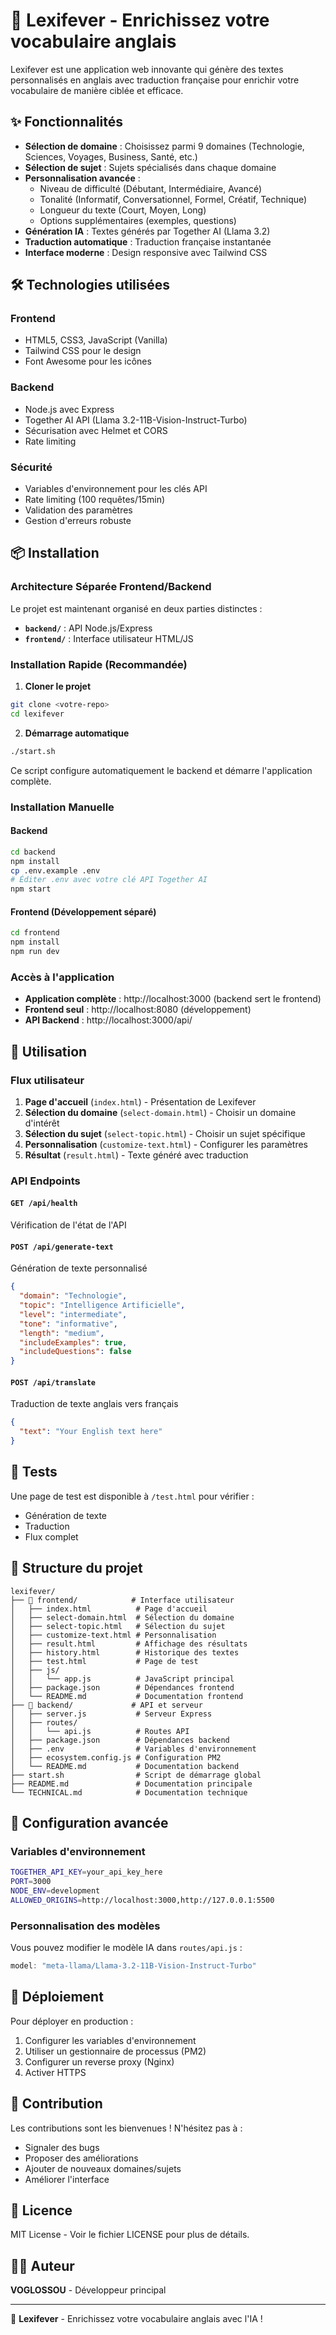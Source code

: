 # 🚀 Lexifever - Enrichissez votre vocabulaire anglais

Lexifever est une application web innovante qui génère des textes personnalisés en anglais avec traduction française pour enrichir votre vocabulaire de manière ciblée et efficace.

## ✨ Fonctionnalités

- **Sélection de domaine** : Choisissez parmi 9 domaines (Technologie, Sciences, Voyages, Business, Santé, etc.)
- **Sélection de sujet** : Sujets spécialisés dans chaque domaine
- **Personnalisation avancée** :
  - Niveau de difficulté (Débutant, Intermédiaire, Avancé)
  - Tonalité (Informatif, Conversationnel, Formel, Créatif, Technique)
  - Longueur du texte (Court, Moyen, Long)
  - Options supplémentaires (exemples, questions)
- **Génération IA** : Textes générés par Together AI (Llama 3.2)
- **Traduction automatique** : Traduction française instantanée
- **Interface moderne** : Design responsive avec Tailwind CSS

## 🛠️ Technologies utilisées

### Frontend
- HTML5, CSS3, JavaScript (Vanilla)
- Tailwind CSS pour le design
- Font Awesome pour les icônes

### Backend
- Node.js avec Express
- Together AI API (Llama 3.2-11B-Vision-Instruct-Turbo)
- Sécurisation avec Helmet et CORS
- Rate limiting

### Sécurité
- Variables d'environnement pour les clés API
- Rate limiting (100 requêtes/15min)
- Validation des paramètres
- Gestion d'erreurs robuste

## 📦 Installation

### Architecture Séparée Frontend/Backend

Le projet est maintenant organisé en deux parties distinctes :
- **`backend/`** : API Node.js/Express
- **`frontend/`** : Interface utilisateur HTML/JS

### Installation Rapide (Recommandée)

1. **Cloner le projet**
```bash
git clone <votre-repo>
cd lexifever
```

2. **Démarrage automatique**
```bash
./start.sh
```
Ce script configure automatiquement le backend et démarre l'application complète.

### Installation Manuelle

#### Backend
```bash
cd backend
npm install
cp .env.example .env
# Éditer .env avec votre clé API Together AI
npm start
```

#### Frontend (Développement séparé)
```bash
cd frontend
npm install
npm run dev
```

### Accès à l'application
- **Application complète** : http://localhost:3000 (backend sert le frontend)
- **Frontend seul** : http://localhost:8080 (développement)
- **API Backend** : http://localhost:3000/api/

## 🎯 Utilisation

### Flux utilisateur
1. **Page d'accueil** (`index.html`) - Présentation de Lexifever
2. **Sélection du domaine** (`select-domain.html`) - Choisir un domaine d'intérêt
3. **Sélection du sujet** (`select-topic.html`) - Choisir un sujet spécifique
4. **Personnalisation** (`customize-text.html`) - Configurer les paramètres
5. **Résultat** (`result.html`) - Texte généré avec traduction

### API Endpoints

#### `GET /api/health`
Vérification de l'état de l'API

#### `POST /api/generate-text`
Génération de texte personnalisé
```json
{
  "domain": "Technologie",
  "topic": "Intelligence Artificielle", 
  "level": "intermediate",
  "tone": "informative",
  "length": "medium",
  "includeExamples": true,
  "includeQuestions": false
}
```

#### `POST /api/translate`
Traduction de texte anglais vers français
```json
{
  "text": "Your English text here"
}
```

## 🧪 Tests

Une page de test est disponible à `/test.html` pour vérifier :
- Génération de texte
- Traduction
- Flux complet

## 📁 Structure du projet

```
lexifever/
├── 🎨 frontend/            # Interface utilisateur
│   ├── index.html          # Page d'accueil
│   ├── select-domain.html  # Sélection du domaine
│   ├── select-topic.html   # Sélection du sujet
│   ├── customize-text.html # Personnalisation
│   ├── result.html         # Affichage des résultats
│   ├── history.html        # Historique des textes
│   ├── test.html           # Page de test
│   ├── js/
│   │   └── app.js          # JavaScript principal
│   ├── package.json        # Dépendances frontend
│   └── README.md           # Documentation frontend
├── 🚀 backend/             # API et serveur
│   ├── server.js           # Serveur Express
│   ├── routes/
│   │   └── api.js          # Routes API
│   ├── package.json        # Dépendances backend
│   ├── .env                # Variables d'environnement
│   ├── ecosystem.config.js # Configuration PM2
│   └── README.md           # Documentation backend
├── start.sh                # Script de démarrage global
├── README.md               # Documentation principale
└── TECHNICAL.md            # Documentation technique
```

## 🔧 Configuration avancée

### Variables d'environnement
```bash
TOGETHER_API_KEY=your_api_key_here
PORT=3000
NODE_ENV=development
ALLOWED_ORIGINS=http://localhost:3000,http://127.0.0.1:5500
```

### Personnalisation des modèles
Vous pouvez modifier le modèle IA dans `routes/api.js` :
```javascript
model: "meta-llama/Llama-3.2-11B-Vision-Instruct-Turbo"
```

## 🚀 Déploiement

Pour déployer en production :

1. Configurer les variables d'environnement
2. Utiliser un gestionnaire de processus (PM2)
3. Configurer un reverse proxy (Nginx)
4. Activer HTTPS

## 🤝 Contribution

Les contributions sont les bienvenues ! N'hésitez pas à :
- Signaler des bugs
- Proposer des améliorations
- Ajouter de nouveaux domaines/sujets
- Améliorer l'interface

## 📄 Licence

MIT License - Voir le fichier LICENSE pour plus de détails.

## 👨‍💻 Auteur

**VOGLOSSOU** - Développeur principal

---

🌟 **Lexifever** - Enrichissez votre vocabulaire anglais avec l'IA !
